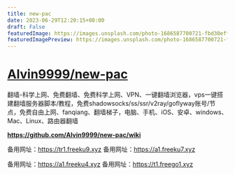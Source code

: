 ```yaml
---
title: new-pac
date: 2023-06-29T12:20:15+08:00
draft: False
featuredImage: https://images.unsplash.com/photo-1686587700721-fbd30eff631b?ixid=M3w0NjAwMjJ8MHwxfHJhbmRvbXx8fHx8fHx8fDE2ODgwMTIyMzd8&ixlib=rb-4.0.3
featuredImagePreview: https://images.unsplash.com/photo-1686587700721-fbd30eff631b?ixid=M3w0NjAwMjJ8MHwxfHJhbmRvbXx8fHx8fHx8fDE2ODgwMTIyMzd8&ixlib=rb-4.0.3
---
```


# [Alvin9999/new-pac](https://github.com/Alvin9999/new-pac)

翻墙-科学上网、免费翻墙、免费科学上网、VPN、一键翻墙浏览器，vps一键搭建翻墙服务器脚本/教程，免费shadowsocks/ss/ssr/v2ray/goflyway账号/节点，免费自由上网、fanqiang、翻墙梯子，电脑、手机、iOS、安卓、windows、Mac、Linux、路由器翻墙

**https://github.com/Alvin9999/new-pac/wiki**

备用网址：https://tr1.freeku9.xyz  备用网址：https://a1.freeku7.xyz

备用网址：https://a1.freeku4.xyz   备用网址：https://t1.freego1.xyz
